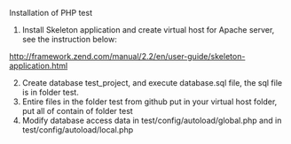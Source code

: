 Installation of PHP test

1.	Install Skeleton application and create virtual host for Apache server, see the instruction below:

http://framework.zend.com/manual/2.2/en/user-guide/skeleton-application.html

2.	Create database test_project, and execute database.sql file, the sql file is in folder test.
3.	Entire files in the folder test from github put in your virtual host folder, put all of contain of folder test
4.	Modify database access data in test/config/autoload/global.php and in test/config/autoload/local.php
